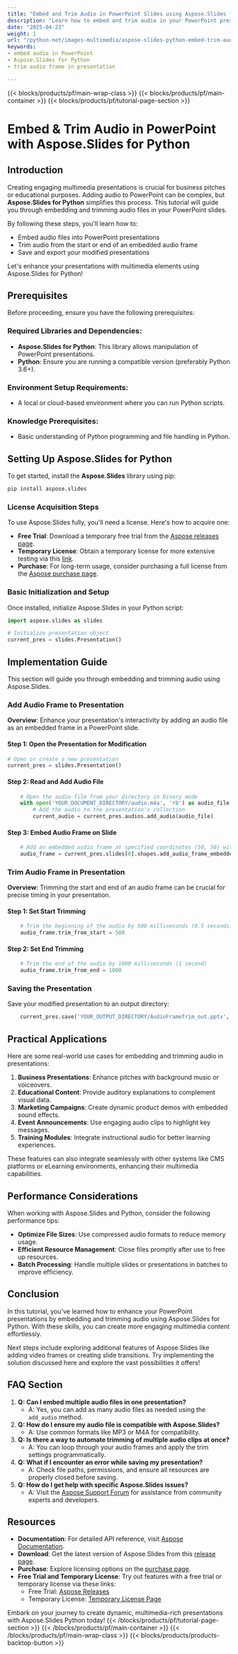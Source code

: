 ```yaml
---
title: "Embed and Trim Audio in PowerPoint Slides using Aspose.Slides for Python"
description: "Learn how to embed and trim audio in your PowerPoint presentations with Aspose.Slides for Python. Enhance your slides with multimedia seamlessly."
date: "2025-04-23"
weight: 1
url: "/python-net/images-multimedia/aspose-slides-python-embed-trim-audio-powerpoint/"
keywords:
- embed audio in PowerPoint
- Aspose.Slides for Python
- trim audio frame in presentation

---
```


{{< blocks/products/pf/main-wrap-class >}}
{{< blocks/products/pf/main-container >}}
{{< blocks/products/pf/tutorial-page-section >}}
# Embed & Trim Audio in PowerPoint with Aspose.Slides for Python

## Introduction

Creating engaging multimedia presentations is crucial for business pitches or educational purposes. Adding audio to PowerPoint can be complex, but **Aspose.Slides for Python** simplifies this process. This tutorial will guide you through embedding and trimming audio files in your PowerPoint slides.

By following these steps, you'll learn how to:
- Embed audio files into PowerPoint presentations
- Trim audio from the start or end of an embedded audio frame
- Save and export your modified presentations

Let's enhance your presentations with multimedia elements using Aspose.Slides for Python!

## Prerequisites
Before proceeding, ensure you have the following prerequisites:

### Required Libraries and Dependencies:
- **Aspose.Slides for Python**: This library allows manipulation of PowerPoint presentations.
- **Python**: Ensure you are running a compatible version (preferably Python 3.6+).

### Environment Setup Requirements:
- A local or cloud-based environment where you can run Python scripts.

### Knowledge Prerequisites:
- Basic understanding of Python programming and file handling in Python.

## Setting Up Aspose.Slides for Python
To get started, install the **Aspose.Slides** library using pip:

```bash
pip install aspose.slides
```

### License Acquisition Steps
To use Aspose.Slides fully, you'll need a license. Here's how to acquire one:
- **Free Trial**: Download a temporary free trial from the [Aspose releases page](https://releases.aspose.com/slides/python-net/).
- **Temporary License**: Obtain a temporary license for more extensive testing via this [link](https://purchase.aspose.com/temporary-license/).
- **Purchase**: For long-term usage, consider purchasing a full license from the [Aspose purchase page](https://purchase.aspose.com/buy).

### Basic Initialization and Setup
Once installed, initialize Aspose.Slides in your Python script:

```python
import aspose.slides as slides

# Initialize presentation object
current_pres = slides.Presentation()
```

## Implementation Guide
This section will guide you through embedding and trimming audio using Aspose.Slides.

### Add Audio Frame to Presentation
**Overview**: Enhance your presentation's interactivity by adding an audio file as an embedded frame in a PowerPoint slide.

#### Step 1: Open the Presentation for Modification
```python
# Open or create a new presentation
current_pres = slides.Presentation()
```

#### Step 2: Read and Add Audio File
```python
    # Open the audio file from your directory in binary mode
    with open('YOUR_DOCUMENT_DIRECTORY/audio.m4a', 'rb') as audio_file:
        # Add the audio to the presentation's collection
        current_audio = current_pres.audios.add_audio(audio_file)
```

#### Step 3: Embed Audio Frame on Slide
```python
    # Add an embedded audio frame at specified coordinates (50, 50) with a size of (100, 100)
    audio_frame = current_pres.slides[0].shapes.add_audio_frame_embedded(50, 50, 100, 100, current_audio)
```

### Trim Audio Frame in Presentation
**Overview**: Trimming the start and end of an audio frame can be crucial for precise timing in your presentation.

#### Step 1: Set Start Trimming
```python
    # Trim the beginning of the audio by 500 milliseconds (0.5 seconds)
    audio_frame.trim_from_start = 500
```

#### Step 2: Set End Trimming
```python
    # Trim the end of the audio by 1000 milliseconds (1 second)
    audio_frame.trim_from_end = 1000
```

### Saving the Presentation
Save your modified presentation to an output directory:
```python
    current_pres.save('YOUR_OUTPUT_DIRECTORY/AudioFrameTrim_out.pptx', slides.export.SaveFormat.PPTX)
```

## Practical Applications
Here are some real-world use cases for embedding and trimming audio in presentations:
1. **Business Presentations**: Enhance pitches with background music or voiceovers.
2. **Educational Content**: Provide auditory explanations to complement visual data.
3. **Marketing Campaigns**: Create dynamic product demos with embedded sound effects.
4. **Event Announcements**: Use engaging audio clips to highlight key messages.
5. **Training Modules**: Integrate instructional audio for better learning experiences.

These features can also integrate seamlessly with other systems like CMS platforms or eLearning environments, enhancing their multimedia capabilities.

## Performance Considerations
When working with Aspose.Slides and Python, consider the following performance tips:
- **Optimize File Sizes**: Use compressed audio formats to reduce memory usage.
- **Efficient Resource Management**: Close files promptly after use to free up resources.
- **Batch Processing**: Handle multiple slides or presentations in batches to improve efficiency.

## Conclusion
In this tutorial, you've learned how to enhance your PowerPoint presentations by embedding and trimming audio using Aspose.Slides for Python. With these skills, you can create more engaging multimedia content effortlessly.

Next steps include exploring additional features of Aspose.Slides like adding video frames or creating slide transitions. Try implementing the solution discussed here and explore the vast possibilities it offers!

## FAQ Section
1. **Q: Can I embed multiple audio files in one presentation?**
   - A: Yes, you can add as many audio files as needed using the `add_audio` method.
2. **Q: How do I ensure my audio file is compatible with Aspose.Slides?**
   - A: Use common formats like MP3 or M4A for compatibility.
3. **Q: Is there a way to automate trimming of multiple audio clips at once?**
   - A: You can loop through your audio frames and apply the trim settings programmatically.
4. **Q: What if I encounter an error while saving my presentation?**
   - A: Check file paths, permissions, and ensure all resources are properly closed before saving.
5. **Q: How do I get help with specific Aspose.Slides issues?**
   - A: Visit the [Aspose Support Forum](https://forum.aspose.com/c/slides/11) for assistance from community experts and developers.

## Resources
- **Documentation**: For detailed API reference, visit [Aspose Documentation](https://reference.aspose.com/slides/python-net/).
- **Download**: Get the latest version of Aspose.Slides from this [release page](https://releases.aspose.com/slides/python-net/).
- **Purchase**: Explore licensing options on the [purchase page](https://purchase.aspose.com/buy).
- **Free Trial and Temporary License**: Try out features with a free trial or temporary license via these links:
  - Free Trial: [Aspose Releases](https://releases.aspose.com/slides/python-net/)
  - Temporary License: [Temporary License Page](https://purchase.aspose.com/temporary-license/)

Embark on your journey to create dynamic, multimedia-rich presentations with Aspose.Slides Python today!
{{< /blocks/products/pf/tutorial-page-section >}}
{{< /blocks/products/pf/main-container >}}
{{< /blocks/products/pf/main-wrap-class >}}
{{< blocks/products/products-backtop-button >}}